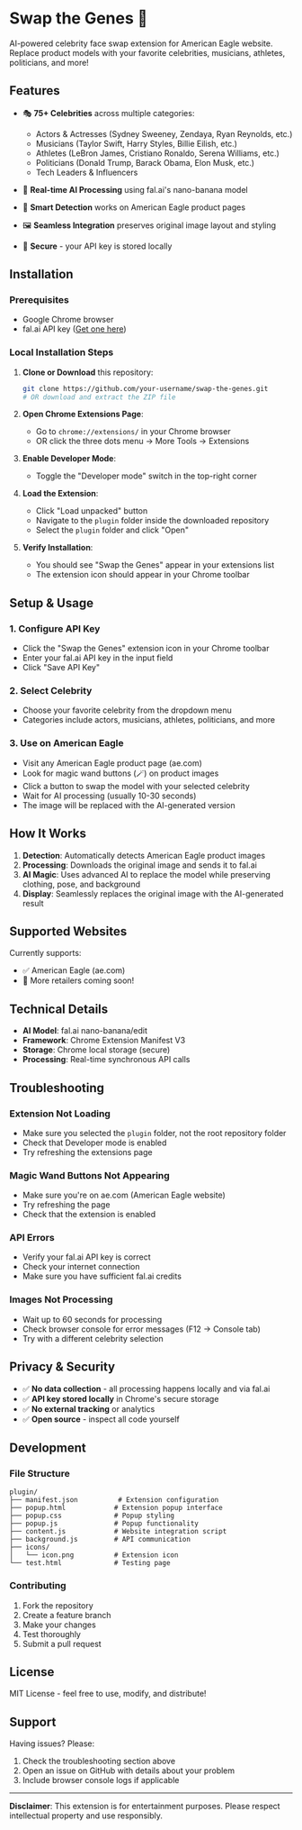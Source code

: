 # Swap the Genes 🧬

AI-powered celebrity face swap extension for American Eagle website. Replace product models with your favorite celebrities, musicians, athletes, politicians, and more!

## Features

- 🎭 **75+ Celebrities** across multiple categories:
  - Actors & Actresses (Sydney Sweeney, Zendaya, Ryan Reynolds, etc.)
  - Musicians (Taylor Swift, Harry Styles, Billie Eilish, etc.)
  - Athletes (LeBron James, Cristiano Ronaldo, Serena Williams, etc.)
  - Politicians (Donald Trump, Barack Obama, Elon Musk, etc.)
  - Tech Leaders & Influencers

- 🔄 **Real-time AI Processing** using fal.ai's nano-banana model
- 🎯 **Smart Detection** works on American Eagle product pages
- 🖼️ **Seamless Integration** preserves original image layout and styling
- 🔐 **Secure** - your API key is stored locally

## Installation

### Prerequisites
- Google Chrome browser
- fal.ai API key ([Get one here](https://fal.ai/))

### Local Installation Steps

1. **Clone or Download** this repository:
   ```bash
   git clone https://github.com/your-username/swap-the-genes.git
   # OR download and extract the ZIP file
   ```

2. **Open Chrome Extensions Page**:
   - Go to `chrome://extensions/` in your Chrome browser
   - OR click the three dots menu → More Tools → Extensions

3. **Enable Developer Mode**:
   - Toggle the "Developer mode" switch in the top-right corner

4. **Load the Extension**:
   - Click "Load unpacked" button
   - Navigate to the `plugin` folder inside the downloaded repository
   - Select the `plugin` folder and click "Open"

5. **Verify Installation**:
   - You should see "Swap the Genes" appear in your extensions list
   - The extension icon should appear in your Chrome toolbar

## Setup & Usage

### 1. Configure API Key
- Click the "Swap the Genes" extension icon in your Chrome toolbar
- Enter your fal.ai API key in the input field
- Click "Save API Key"

### 2. Select Celebrity
- Choose your favorite celebrity from the dropdown menu
- Categories include actors, musicians, athletes, politicians, and more

### 3. Use on American Eagle
- Visit any American Eagle product page (ae.com)
- Look for magic wand buttons (🪄) on product images
- Click a button to swap the model with your selected celebrity
- Wait for AI processing (usually 10-30 seconds)
- The image will be replaced with the AI-generated version

## How It Works

1. **Detection**: Automatically detects American Eagle product images
2. **Processing**: Downloads the original image and sends it to fal.ai
3. **AI Magic**: Uses advanced AI to replace the model while preserving clothing, pose, and background
4. **Display**: Seamlessly replaces the original image with the AI-generated result

## Supported Websites

Currently supports:
- ✅ American Eagle (ae.com)
- 🔄 More retailers coming soon!

## Technical Details

- **AI Model**: fal.ai nano-banana/edit
- **Framework**: Chrome Extension Manifest V3
- **Storage**: Chrome local storage (secure)
- **Processing**: Real-time synchronous API calls

## Troubleshooting

### Extension Not Loading
- Make sure you selected the `plugin` folder, not the root repository folder
- Check that Developer mode is enabled
- Try refreshing the extensions page

### Magic Wand Buttons Not Appearing
- Make sure you're on ae.com (American Eagle website)
- Try refreshing the page
- Check that the extension is enabled

### API Errors
- Verify your fal.ai API key is correct
- Check your internet connection
- Make sure you have sufficient fal.ai credits

### Images Not Processing
- Wait up to 60 seconds for processing
- Check browser console for error messages (F12 → Console tab)
- Try with a different celebrity selection

## Privacy & Security

- ✅ **No data collection** - all processing happens locally and via fal.ai
- ✅ **API key stored locally** in Chrome's secure storage
- ✅ **No external tracking** or analytics
- ✅ **Open source** - inspect all code yourself

## Development

### File Structure
```
plugin/
├── manifest.json          # Extension configuration
├── popup.html            # Extension popup interface
├── popup.css             # Popup styling
├── popup.js              # Popup functionality
├── content.js            # Website integration script
├── background.js         # API communication
├── icons/
│   └── icon.png          # Extension icon
└── test.html             # Testing page
```

### Contributing
1. Fork the repository
2. Create a feature branch
3. Make your changes
4. Test thoroughly
5. Submit a pull request

## License

MIT License - feel free to use, modify, and distribute!

## Support

Having issues? Please:
1. Check the troubleshooting section above
2. Open an issue on GitHub with details about your problem
3. Include browser console logs if applicable

---

**Disclaimer**: This extension is for entertainment purposes. Please respect intellectual property and use responsibly.
